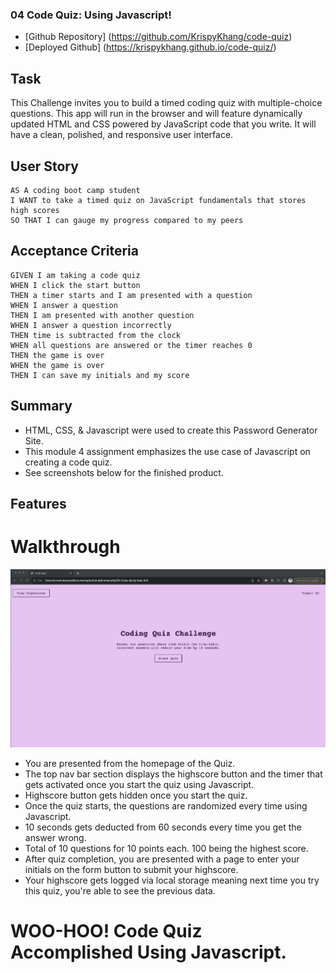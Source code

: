 ### 04 Code Quiz: Using Javascript!

* [Github Repository] (https://github.com/KrispyKhang/code-quiz)
* [Deployed Github] (https://krispykhang.github.io/code-quiz/)

## Task
This Challenge invites you to build a timed coding quiz with multiple-choice questions. This app will run in the browser and will feature dynamically updated HTML and CSS powered by JavaScript code that you write. It will have a clean, polished, and responsive user interface.

## User Story

```
AS A coding boot camp student
I WANT to take a timed quiz on JavaScript fundamentals that stores high scores
SO THAT I can gauge my progress compared to my peers
```

## Acceptance Criteria

```
GIVEN I am taking a code quiz
WHEN I click the start button
THEN a timer starts and I am presented with a question
WHEN I answer a question
THEN I am presented with another question
WHEN I answer a question incorrectly
THEN time is subtracted from the clock
WHEN all questions are answered or the timer reaches 0
THEN the game is over
WHEN the game is over
THEN I can save my initials and my score
```

## Summary

* HTML, CSS, & Javascript were used to create this Password Generator Site.
* This module 4 assignment emphasizes the use case of Javascript on creating a code quiz.
* See screenshots below for the finished product.

## Features
# Walkthrough

![](./Assets/Images/CodeQuiz.gif)

* You are presented from the homepage of the Quiz.
* The top nav bar section displays the highscore button and the timer that gets activated once you start the quiz using Javascript.
* Highscore button gets hidden once you start the quiz. 
* Once the quiz starts, the questions are randomized every time using Javascript.
* 10 seconds gets deducted from 60 seconds every time you get the answer wrong.
* Total of 10 questions for 10 points each. 100 being the highest score.
* After quiz completion, you are presented with a page to enter your initials on the form button to submit your highscore. 
* Your highscore gets logged via local storage meaning next time you try this quiz, you're able to see the previous data. 

# WOO-HOO! Code Quiz Accomplished Using Javascript.